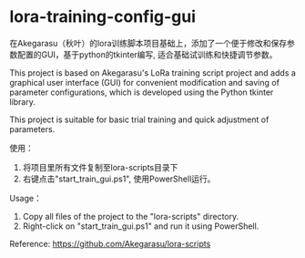 # lora-training-config-gui



在Akegarasu（秋叶）的lora训练脚本项目基础上，添加了一个便于修改和保存参数配置的GUI，基于python的tkinter编写, 适合基础试训练和快捷调节参数。

This project is based on Akegarasu's LoRa training script project and adds a graphical user interface (GUI) for convenient modification and saving of parameter configurations, which is developed using the Python tkinter library.

This project is suitable for basic trial training and quick adjustment of parameters.


使用：
1. 将项目里所有文件复制至lora-scripts目录下
2. 右键点击"start_train_gui.ps1", 使用PowerShell运行。

Usage：
1. Copy all files of the project to the "lora-scripts" directory.
2. Right-click on "start_train_gui.ps1" and run it using PowerShell.


Reference: https://github.com/Akegarasu/lora-scripts
